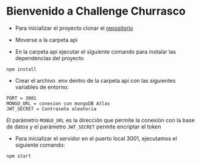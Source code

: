 # Bienvenido a Challenge Churrasco


- Para inicializar el proyecto clonar el [repositorio](https://github.com/Jose-G-Montenegro/Challenge-Churrasco)

- Moverse a la carpeta api

- En la carpeta api ejecutar el siguiente comando para instalar las dependencias del proyecto

```
npm install
```

- Crear el archivo .env dentro de la carpeta api con las siguientes variables de entorno:

```
PORT = 3001
MONGO_URL = conexion con mongoDB Atlas
JWT_SECRET = Contraseña aleatoria
```
El parámetro `MONGO_URL` es la dirección que permite la conexión con la base de datos y el parámetro `JWT_SECRET` permite encriptar el token

- Para inicializar el servidor en el puerto local 3001, ejecutamos el siguiente comando:

```
npm start
```
